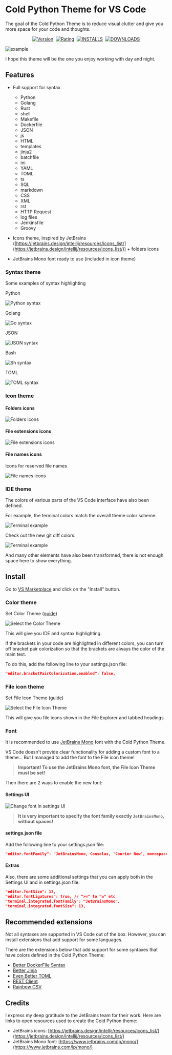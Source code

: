 # Cold Python Theme for VS Code

The goal of the Cold Python Theme is to reduce visual clutter and give you more space for your code and thoughts.

<p align="center">
    <a href="https://marketplace.visualstudio.com/items?itemName=nparamonov.cold-python-theme"><img src="https://img.shields.io/visual-studio-marketplace/v/nparamonov.cold-python-theme?style=for-the-badge&colorA=555555&colorB=007ec6&label=VERSION" alt="Version"></a>&nbsp;
    <a href="https://marketplace.visualstudio.com/items?itemName=nparamonov.cold-python-theme"><img src="https://img.shields.io/visual-studio-marketplace/r/nparamonov.cold-python-theme?style=for-the-badge&colorA=555555&colorB=007ec6&label=RATING" alt="Rating"></a>&nbsp;
    <a href="https://marketplace.visualstudio.com/items?itemName=nparamonov.cold-python-theme"><img src="https://img.shields.io/visual-studio-marketplace/i/nparamonov.cold-python-theme?style=for-the-badge&colorA=555555&colorB=007ec6&label=Installs" alt="INSTALLS"></a>&nbsp;
    <a href="https://marketplace.visualstudio.com/items?itemName=nparamonov.cold-python-theme"><img src="https://img.shields.io/visual-studio-marketplace/d/nparamonov.cold-python-theme?style=for-the-badge&colorA=555555&colorB=007ec6&label=Downloads" alt="DOWNLOADS"></a>
</p>

![example](https://raw.githubusercontent.com/nparamonov/vscode-cold-python-theme/main/img/example.png)

I hope this theme will be the one you enjoy working with day and night.

## Features

- Full support for syntax
  - Python
  - Golang
  - Rust
  - shell
  - Makefile
  - Dockerfile
  - JSON
  - js
  - HTML
  - templates
  - jinja2
  - batchfile
  - ini
  - YAML
  - TOML
  - ts
  - SQL
  - markdown
  - CSS
  - XML
  - rst
  - HTTP Request
  - log files
  - Jenkinsfile
  - Groovy

- Icons theme, inspired by JetBrains ([https://jetbrains.design/intellij/resources/icons_list/](https://jetbrains.design/intellij/resources/icons_list/)) + folders icons
- JetBrains Mono font ready to use (included in icon theme)

### Syntax theme

Some examples of syntax highlighting

Python

![Python syntax](https://raw.githubusercontent.com/nparamonov/vscode-cold-python-theme/main/img/syntax_example_python.png)

Golang

![Go syntax](https://raw.githubusercontent.com/nparamonov/vscode-cold-python-theme/main/img/syntax_example_go.png)

JSON

![JSON syntax](https://raw.githubusercontent.com/nparamonov/vscode-cold-python-theme/main/img/syntax_example_json.png)

Bash

![Sh syntax](https://raw.githubusercontent.com/nparamonov/vscode-cold-python-theme/main/img/syntax_example_sh.png)

TOML

![TOML syntax](https://raw.githubusercontent.com/nparamonov/vscode-cold-python-theme/main/img/syntax_example_toml.png)

### Icon theme

#### Folders icons

![Folders icons](https://raw.githubusercontent.com/nparamonov/vscode-cold-python-theme/main/img/folders_icons.png)

#### File extensions icons

![File extensions icons](https://raw.githubusercontent.com/nparamonov/vscode-cold-python-theme/main/img/file_extensions_icons.png)

#### File names icons

Icons for reserved file names

![File names icons](https://raw.githubusercontent.com/nparamonov/vscode-cold-python-theme/main/img/file_names_icons.png)

### IDE theme

The colors of various parts of the VS Code interface have also been defined.

For example, the terminal colors match the overall theme color scheme:

![Terminal example](https://raw.githubusercontent.com/nparamonov/vscode-cold-python-theme/main/img/terminal_example.png)

Check out the new git diff colors:

![Terminal example](https://raw.githubusercontent.com/nparamonov/vscode-cold-python-theme/main/img/git_diff_example.png)

And many other elements have also been transformed, there is not enough space here to show everything.

## Install

Go to [VS Marketplace](https://marketplace.visualstudio.com/items?itemName=nparamonov.cold-python-theme) and click on the "Install" button.

### Color theme

Set Color Theme ([guide](https://code.visualstudio.com/docs/getstarted/themes#_selecting-the-color-theme))

![Select the Color Theme](https://raw.githubusercontent.com/nparamonov/vscode-cold-python-theme/main/img/select_color_theme.jpg)

This will give you IDE and syntax highlighting.

If the brackets in your code are highlighted in different colors, you can turn off bracket pair colorization so that the brackets are always the color of the main text.

To do this, add the following line to your settings.json file:

```json
"editor.bracketPairColorization.enabled": false,
```

### File icon theme

Set File Icon Theme ([guide](https://code.visualstudio.com/docs/getstarted/themes#_selecting-the-file-icon-theme))

![Select the File Icon Theme](https://raw.githubusercontent.com/nparamonov/vscode-cold-python-theme/main/img/select_file_icon_theme.jpg)

This will give you file icons shown in the File Explorer and tabbed headings

### Font

It is recommended to use [JetBrains Mono](https://www.jetbrains.com/lp/mono/) font with the Cold Python Theme.

VS Code doesn't provide clear functionality for adding a custom font to a theme... But I managed to add the font to the File icon theme!

> **Important! To use the JetBrains Mono font, the File Icon Theme must be set!**

Then there are 2 ways to enable the new font:

#### Settings UI

![Change font in settings UI](https://raw.githubusercontent.com/nparamonov/vscode-cold-python-theme/main/img/change_font_settings_ui.jpg)

> **It is very important to specify the font family exactly `JetBrainsMono`, without spaces!**

#### settings.json file

Add the following line to your settings.json file:

```json
"editor.fontFamily": "JetBrainsMono, Consolas, 'Courier New', monospace",
```

#### Extras

Also, there are some additional settings that you can apply both in the Settings UI and in settings.json file:

```json
"editor.fontSize": 13,
"editor.fontLigatures": true, // ">=" to "≥" etc
"terminal.integrated.fontFamily": "JetBrainsMono",
"terminal.integrated.fontSize": 13,
```

## Recommended extensions

Not all syntaxes are supported in VS Code out of the box. However, you can install extensions that add support for some languages.

There are the extensions below that add support for some syntaxes that have colors defined in the Cold Python Theme:

- [Better DockerFile Syntax](https://marketplace.visualstudio.com/items?itemName=jeff-hykin.better-dockerfile-syntax)
- [Better Jinja](https://marketplace.visualstudio.com/items?itemName=samuelcolvin.jinjahtml)
- [Even Better TOML](https://marketplace.visualstudio.com/items?itemName=tamasfe.even-better-toml)
- [REST Client](https://marketplace.visualstudio.com/items?itemName=humao.rest-client)
- [Rainbow CSV](https://marketplace.visualstudio.com/items?itemName=mechatroner.rainbow-csv)

## Credits

I express my deep gratitude to the JetBrains team for their work. Here are links to open resources used to create the Cold Python theme:

- JetBrains icons: [https://jetbrains.design/intellij/resources/icons_list/](https://jetbrains.design/intellij/resources/icons_list/)
- JetBrains Mono font: [https://www.jetbrains.com/lp/mono/](https://www.jetbrains.com/lp/mono/)
